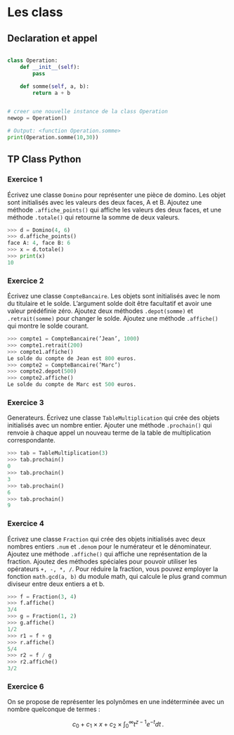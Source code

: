 # Les class


## Declaration et appel

```python 

class Operation:
    def __init__(self):
        pass

    def somme(self, a, b):
        return a + b


# creer une nouvelle instance de la class Operation
newop = Operation()

# Output: <function Operation.somme>
print(Operation.somme(10,30))


``` 

## TP Class Python

### Exercice 1

Écrivez une classe `Domino` pour représenter une pièce de domino. Les objet sont
initialisés avec les valeurs des deux faces, A et B. Ajoutez une méthode `.affiche_points()` qui
affiche les valeurs des deux faces, et une méthode `.totale()` qui retourne la somme de deux
valeurs.

```python 
>>> d = Domino(4, 6)
>>> d.affiche_points()
face A: 4, face B: 6
>>> x = d.totale()
>>> print(x)
10
``` 
### Exercice 2

Écrivez une classe `CompteBancaire`. Les objets sont initialisés avec le nom du titulaire et le solde. L’argument solde doit être facultatif et avoir une valeur prédéfinie zéro. Ajoutez
deux méthodes `.depot(somme)` et `.retrait(somme)` pour changer le solde. Ajoutez une méthode
`.affiche()` qui montre le solde courant.

```python
>>> compte1 = CompteBancaire(’Jean’, 1000)
>>> compte1.retrait(200)
>>> compte1.affiche()
Le solde du compte de Jean est 800 euros.
>>> compte2 = CompteBancaire(’Marc’)
>>> compte2.depot(500)
>>> compte2.affiche()
Le solde du compte de Marc est 500 euros.
``` 

### Exercice 3

Generateurs. Écrivez une classe `TableMultiplication` qui crée des objets initialisés
avec un nombre entier. Ajouter une méthode `.prochain()` qui renvoie à chaque appel un nouveau
terme de la table de multiplication correspondante.

```python 
>>> tab = TableMultiplication(3)
>>> tab.prochain()
0
>>> tab.prochain()
3
>>> tab.prochain()
6
>>> tab.prochain()
9
```
### Exercice 4

Écrivez une classe `Fraction` qui crée des objets initialisés avec deux nombres entiers
`.num` et `.denom` pour le numérateur et le dénominateur. Ajoutez une méthode `.affiche()` qui
affiche une représentation de la fraction. Ajoutez des méthodes spéciales pour pouvoir utiliser les
opérateurs `+, -, *, /`.
Pour réduire la fraction, vous pouvez employer la fonction `math.gcd(a, b)` du module math, qui
calcule le plus grand commun diviseur entre deux entiers a et b.

```python
>>> f = Fraction(3, 4)
>>> f.affiche()
3/4
>>> g = Fraction(1, 2)
>>> g.affiche()
1/2
>>> r1 = f + g
>>> r.affiche()
5/4
>>> r2 = f / g
>>> r2.affiche()
3/2
```
### Exercice 6

On se propose de représenter les polynômes en une indéterminée avec un nombre
quelconque de termes :

$$
c_0 + c_1×x + c_2×  \int_0^\infty t^{z-1}e^{-t}dt\,.
$$
